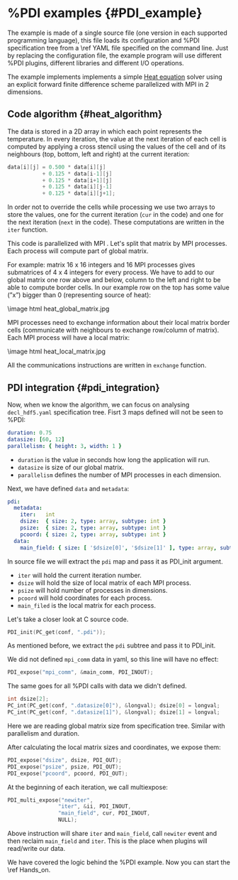 # %PDI examples {#PDI_example}

The example is made of a single source file (one version in each supported
programming language), this file loads its configuration and %PDI specification
tree from a \ref YAML file specified on the command line.
Just by replacing the configuration file, the example program will use different
%PDI plugins, different libraries and different I/O operations.

The example implements implements a simple
[Heat equation](https://en.wikipedia.org/wiki/Heat_equation) solver using an
explicit forward finite difference scheme parallelized with MPI in 2 dimensions.

## Code algorithm {#heat_algorithm}

The data is stored in a 2D array in which each point represents the temperature.
In every iteration, the value at the next iteration of each cell is computed by
applying a cross stencil using the values of the cell and of its neighbours
(top, bottom, left and right) at the current iteration:

```C
data[i][j] = 0.500 * data[i][j]
           + 0.125 * data[i-1][j]
           + 0.125 * data[i+1][j]
           + 0.125 * data[i][j-1]
           + 0.125 * data[i][j+1];
```

In order not to override the cells while processing we use two arrays to store
the values, one for the current iteration (`cur` in the code) and one for the
next iteration (`next` in the code).
These computations are written in the `iter` function.

This code is parallelized with MPI .
Let's split that matrix by MPI processes.
Each process will compute part of global matrix.

For example: matrix 16 x 16 integers and 16 MPI processes gives submatrices of 4 x 4 integers for every process.
We have to add to our global matrix one row above and below, column to the left and right to be able to compute border cells. In our example row on the top has some value (”x”) bigger than 0 (representing source of heat):

\image html heat_global_matrix.jpg

MPI processes need to exchange information about their local matrix border cells 
(communicate with neighbours to exchange row/column of matrix). Each MPI process will have a local matrix:

\image html heat_local_matrix.jpg

All the communications instructions are written in `exchange` function.

## PDI integration {#pdi_integration}

Now, when we know the algorithm, we can focus on analysing `decl_hdf5.yaml` specification tree.
 Fisrt 3 maps defined will not
be seen to %PDI:
```yaml
duration: 0.75
datasize: [60, 12]
parallelism: { height: 3, width: 1 }
```
- `duration` is the value in seconds how long the application will run.
- `datasize` is size of our global matrix.
- `parallelism` defines the number of MPI processes in each dimension.

Next, we have defined `data` and `metadata`:
```yaml
pdi:
  metadata:
    iter:   int
    dsize:  { size: 2, type: array, subtype: int }
    psize:  { size: 2, type: array, subtype: int }
    pcoord: { size: 2, type: array, subtype: int }
  data:
    main_field: { size: [ '$dsize[0]', '$dsize[1]' ], type: array, subtype: double }
```

In source file we will extract the `pdi` map and pass it as PDI_init argument.
- `iter` will hold the current iteration number.
- `dsize` will hold the size of local matrix of each MPI process.
- `psize` will hold number of processes in dimensions.
- `pcoord` will hold coordinates for each process.
- `main_filed` is the local matrix for each process.

Let's take a closer look at C source code.

```C
PDI_init(PC_get(conf, ".pdi"));
```
As mentioned before, we extract the `pdi` subtree and pass it to PDI_init.

We did not defined `mpi_comm` data in yaml, so this line will have no effect:
```C
PDI_expose("mpi_comm", &main_comm, PDI_INOUT);
```
The same goes for all %PDI calls with data we didn't defined.

```C
int dsize[2];
PC_int(PC_get(conf, ".datasize[0]"), &longval); dsize[0] = longval;
PC_int(PC_get(conf, ".datasize[1]"), &longval); dsize[1] = longval;
```
Here we are reading global matrix size from specification tree. Similar with parallelism and duration.

After calculating the local matrix sizes and coordinates, we expose them:
```C
PDI_expose("dsize", dsize, PDI_OUT);
PDI_expose("psize", psize, PDI_OUT);
PDI_expose("pcoord", pcoord, PDI_OUT);
```

At the beginning of each iteration, we call multiexpose:
```C
PDI_multi_expose("newiter",
				"iter", &ii, PDI_INOUT,
				"main_field", cur, PDI_INOUT,
				NULL);
```
Above instruction will share `iter` and `main_field`, call `newiter` event and then reclaim `main_field` and `iter`.
This is the place when plugins will read/write our data.

We have covered the logic behind the %PDI example. Now you can start the \ref Hands_on.
